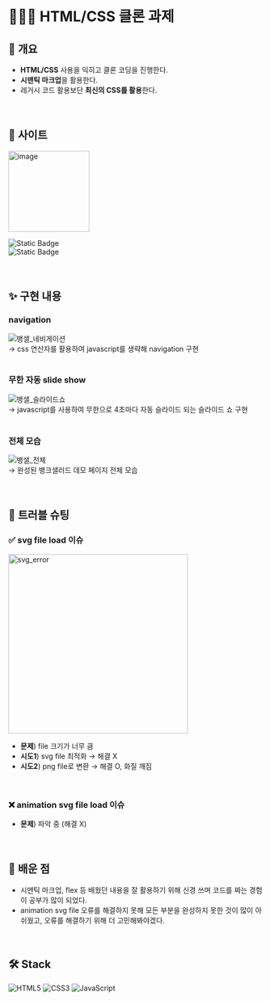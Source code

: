 # 👩🏻‍💻 HTML/CSS 클론 과제

## 📌 개요
- **HTML/CSS** 사용을 익히고 클론 코딩을 진행한다.
- **시맨틱 마크업**을 활용한다. 
- 레거시 코드 활용보단 **최신의 CSS를 활용**한다.  
<br><br>  


## 💸 사이트 
<img width="160" alt="image" src="https://github.com/KDT1-FE/Y_FE_HTML_CSS/assets/63582234/27eed1b4-fc24-44db-b525-669e0ae2b069">  

![Static Badge](https://img.shields.io/badge/banksalad%20%ED%99%88%ED%8E%98%EC%9D%B4%EC%A7%80-18cd8c?style=for-the-badge&link=https%3A%2F%2Fwww.banksalad.com%2F)  
![Static Badge](https://img.shields.io/badge/banksalad%20%EB%8D%B0%EB%AA%A8-cbf8e7?style=for-the-badge&link=https%3A%2F%2F64c37bf4ce7d850008dc2dd8--stellular-cranachan-a24baf.netlify.app%2F)  
<br><br>


## ✨ 구현 내용
### navigation
![뱅샐_네비게이션](https://github.com/KDT1-FE/Y_FE_HTML_CSS/assets/63582234/ab197dc6-cabc-4fb5-ad0a-1dda7f8db103)  
→ css 연산자를 활용하여 javascript를 생략해 navigation 구현  
<br>  

### 무한 자동 slide show
![뱅샐_슬라이드쇼](https://github.com/KDT1-FE/Y_FE_HTML_CSS/assets/63582234/4d61f06d-6872-44fc-a2fe-1b6303789808)  
→ javascript를 사용하여 무한으로 4초마다 자동 슬라이드 되는 슬라이드 쇼 구현  
<br>  

### 전체 모습
![뱅샐_전체](https://github.com/KDT1-FE/Y_FE_HTML_CSS/assets/63582234/6cf7d79c-6369-46a5-95c6-72a5480ade29)  
→ 완성된 뱅크샐러드 데모 페이지 전체 모습  
<br><br>

## 🚀 트러블 슈팅
### ✅ svg file load 이슈  
<img width="355" alt="svg_error" src="https://github.com/KDT1-FE/Y_FE_HTML_CSS/assets/63582234/950ddd48-0edf-4005-b1cc-5f4dce86e715">  

- **문제**) file 크기가 너무 큼  
- **시도1**) svg file 최적화 → 해결 X  
- **시도2**) png file로 변환 → 해결 O, 화질 깨짐
<br>  

### ❌ animation svg file load 이슈
- **문제**) 파악 중 (해결 X)  
<br><br>  

## 📝 배운 점
- 시맨틱 마크업, flex 등 배웠던 내용을 잘 활용하기 위해 신경 쓰며 코드를 짜는 경험이 공부가 많이 되었다.  
- animation svg file 오류를 해결하지 못해 모든 부분을 완성하지 못한 것이 많이 아쉬웠고, 오류를 해결하기 위해 더 고민해봐야겠다.  
<br><br>  

## 🛠️ Stack
![HTML5](https://img.shields.io/badge/HTML5-E34F26.svg?style=flat&logo=HTML5&logoColor=white)
![CSS3](https://img.shields.io/badge/CSS3-1572B6.svg?style=flat&logo=CSS3&logoColor=white)
![JavaScript](https://img.shields.io/badge/JavaScript-F7DF1E.svg?style=flat&logo=JavaScript&logoColor=white)
